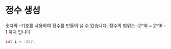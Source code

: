 # 정수 생성

숫자와 -기호를 사용하여 정수를 만들어 낼 수 있습니다. 정수의 범위는 -2^16 ~ 2^16 - 1 까지 입니다

```csharp
int i = -257;
```
